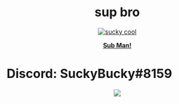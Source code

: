 <h1 align="center"> sup bro </h1>
<p align="center">
  <a href="https://discord.gg/nmKQbtYQMz"><img src="https://cdn.discordapp.com/emojis/983224484167307294.webp?size=4096" alt="sucky cool"></a>
</p>
<p align="center">
  <strong><a href="https://youtube.com/suckybucky">Sub Man!</a></strong>
<h1>Discord: SuckyBucky#8159</h1>
<p align='center'><a href="#"><img height=auto width=auto src="https://discord.c99.nl/widget/theme-2/877272018486198322.png" height="1000px"/></a></p>
